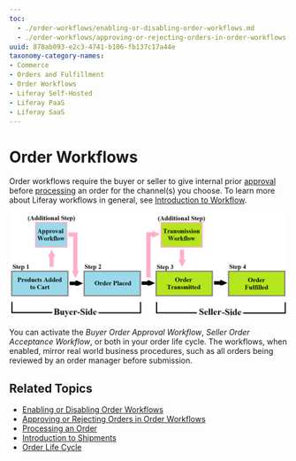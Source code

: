 ```yaml
---
toc:
  - ./order-workflows/enabling-or-disabling-order-workflows.md
  - ./order-workflows/approving-or-rejecting-orders-in-order-workflows.md
uuid: 878ab093-e2c3-4741-b106-fb137c17a44e
taxonomy-category-names:
- Commerce
- Orders and Fulfillment
- Order Workflows
- Liferay Self-Hosted
- Liferay PaaS
- Liferay SaaS
---
```

# Order Workflows

Order workflows require the buyer or seller to give internal prior [approval](./order-workflows/approving-or-rejecting-orders-in-order-workflows.md) before [processing](./orders/processing-an-order.md) an order for the channel(s) you choose. To learn more about Liferay workflows in general, see [Introduction to Workflow](https://learn.liferay.com/w/dxp/process-automation/workflow/introduction-to-workflow).

![Order workflows are an integral part of commerce.](./order-workflows/images/01.png)

You can activate the _Buyer Order Approval Workflow_, _Seller Order Acceptance Workflow_, or both in your order life cycle. The workflows, when enabled, mirror real world business procedures, such as all orders being reviewed by an order manager before submission.

## Related Topics

* [Enabling or Disabling Order Workflows](./order-workflows/enabling-or-disabling-order-workflows.md)
* [Approving or Rejecting Orders in Order Workflows](./order-workflows/approving-or-rejecting-orders-in-order-workflows.md)
* [Processing an Order](./orders/processing-an-order.md)
* [Introduction to Shipments](./shipments/introduction-to-shipments.md)
* [Order Life Cycle](./orders/order-life-cycle.md)